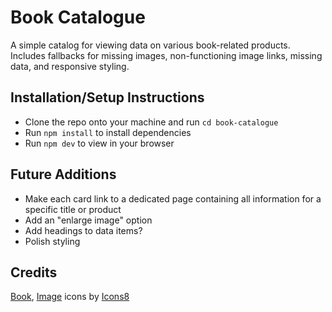 # Book Catalogue

A simple catalog for viewing data on various book-related products. Includes fallbacks for missing images, non-functioning image links, missing data, and responsive styling.

## Installation/Setup Instructions

- Clone the repo onto your machine and run `cd book-catalogue`
- Run `npm install` to install dependencies
- Run `npm dev` to view in your browser

## Future Additions

- Make each card link to a dedicated page containing all information for a specific title or product
- Add an "enlarge image" option
- Add headings to data items?
- Polish styling

## Credits

<a target="_blank" href="https://icons8.com/icon/13171/literature">Book</a>, <a target="_blank" href="https://icons8.com/icon/gvREvRHzVcWz/image">Image</a> icons by <a target="_blank" href="https://icons8.com">Icons8</a>
